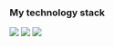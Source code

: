 ### My technology stack

<img src="https://img.shields.io/badge/HTML-black?style=for-the-badge&logo=html5&logoColor=#DD4B25FF"/> 
<img src="https://img.shields.io/badge/CSS-black?style=for-the-badge&logo=css3&logoColor=blue"/>


<img src="https://img.shields.io/badge/REACT-black?style=for-the-badge&logo=react&logoColor=#5ED3F3FF"/>




